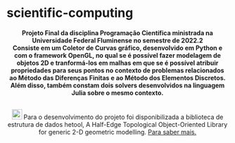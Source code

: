 # scientific-computing

<div align="center">
<h4>Projeto Final da disciplina Programação Científica ministrada na Universidade Federal Fluminense no semestre de 2022.2 <br>
 Consiste em um Coletor de Curvas gráfico, desenvolvido em Python e com o framework OpenGL, no qual se é possível fazer modelagem de objetos 2D e tranformá-los em malhas em que se é possível atribuir propriedades para seus pontos no contexto de problemas relacionados ao Método das Diferenças Finitas e ao Método dos Elementos Discretos.
 Além disso, também constam dois solvers desenvolvidos na linguagem Julia sobre o mesmo contexto.<h4>
</div>
 
   ##
   
<div align="center">
 <a href="https://gitlab.com/danilosb/hetoollibrary" target="_blank"><img height="23" width="23" src="https://www.vectorlogo.zone/logos/gitlab/gitlab-icon.svg"></a>
 Para o desenvolvimento do projeto foi disponibilizada a biblioteca de estrutura de dados hetool, A Half-Edge Topological Object-Oriented Library for generic 2-D geometric modelling.
 <a href="https://gitlab.com/danilosb/hetoollibrary" target="_blank">Para saber mais.</a>
 </div>
